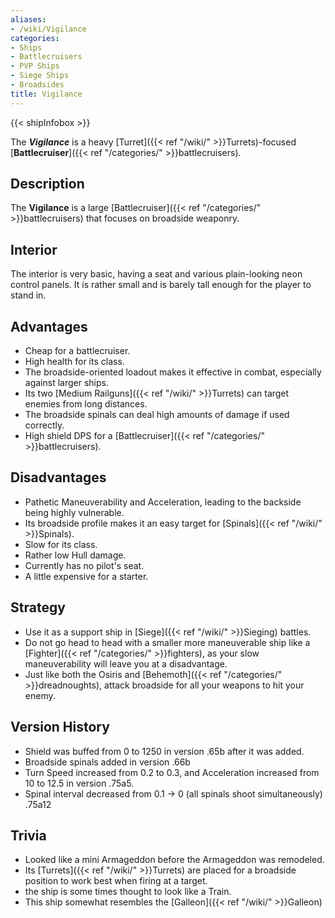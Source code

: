 ```yaml
---
aliases:
- /wiki/Vigilance
categories:
- Ships
- Battlecruisers
- PVP Ships
- Siege Ships
- Broadsides
title: Vigilance
---  
```


{{< shipInfobox >}} 

The **_Vigilance_** is a heavy [Turret]({{< ref "/wiki/" >}}Turrets)-focused [**Battlecruiser**]({{< ref "/categories/" >}}battlecruisers). 

## Description

The **Vigilance** is a large [Battlecruiser]({{< ref "/categories/" >}}battlecruisers) that focuses on broadside weaponry.

## Interior

The interior is very basic, having a seat and various plain-looking neon control panels. It is rather small and is barely tall enough for the player to stand in.

## Advantages

- Cheap for a battlecruiser.
- High health for its class.
- The broadside-oriented loadout makes it effective in combat, especially against larger ships.
- Its two [Medium Railguns]({{< ref "/wiki/" >}}Turrets) can target enemies from long distances.
- The broadside spinals can deal high amounts of damage if used correctly.
- High shield DPS for a [Battlecruiser]({{< ref "/categories/" >}}battlecruisers).

## Disadvantages

- Pathetic Maneuverability and Acceleration, leading to the backside being highly vulnerable.
- Its broadside profile makes it an easy target for [Spinals]({{< ref "/wiki/" >}}Spinals).
- Slow for its class.
- Rather low Hull damage.
- Currently has no pilot's seat.
- A little expensive for a starter.

## Strategy

- Use it as a support ship in [Siege]({{< ref "/wiki/" >}}Sieging) battles.
- Do not go head to head with a smaller more maneuverable ship like a [Fighter]({{< ref "/categories/" >}}fighters), as your slow maneuverability will leave you at a disadvantage.
- Just like both the Osiris and [Behemoth]({{< ref "/categories/" >}}dreadnoughts), attack broadside for all your weapons to hit your enemy.

## Version History 

- Shield was buffed from 0 to 1250 in version .65b after it was added.
- Broadside spinals added in version .66b
- Turn Speed increased from 0.2 to 0.3, and Acceleration increased from 10 to 12.5 in version .75a5.
- Spinal interval decreased from 0.1 -> 0 (all spinals shoot simultaneously) .75a12

## Trivia

- Looked like a mini Armageddon before the Armageddon was remodeled.
- Its [Turrets]({{< ref "/wiki/" >}}Turrets) are placed for a broadside position to work best when firing at a target.
- the ship is some times thought to look like a Train.
- This ship somewhat resembles the [Galleon]({{< ref "/wiki/" >}}Galleon)